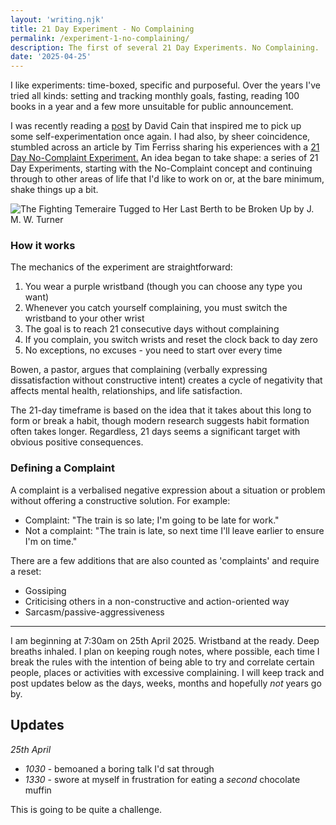 ```yaml
---
layout: 'writing.njk'
title: 21 Day Experiment - No Complaining
permalink: /experiment-1-no-complaining/
description: The first of several 21 Day Experiments. No Complaining.
date: '2025-04-25'
---
```


I like experiments: time-boxed, specific and purposeful. Over the years I've tried all kinds: setting and tracking monthly goals, fasting, reading 100 books in a year and a few more unsuitable for public announcement.

I was recently reading a [post](https://www.raptitude.com/experiment-log-no-37-abstaining-from-political-content-for-two-months/) by David Cain that inspired me to pick up some self-experimentation once again. I had also, by sheer coincidence, stumbled across an article by Tim Ferriss sharing his experiences with a [21 Day No-Complaint Experiment.](https://tim.blog/2007/09/18/real-mind-control-the-21-day-no-complaint-experiment/) An idea began to take shape: a series of 21 Day Experiments, starting with the No-Complaint concept and continuing through to other areas of life that I'd like to work on or, at the bare minimum, shake things up a bit.

![The Fighting Temeraire Tugged to Her Last Berth to be Broken Up by J. M. W. Turner](/assets/images/fighting-temeraire.webp 'The Fighting Temeraire Tugged to Her Last Berth to be Broken Up by J. M. W. Turner')

### How it works

The mechanics of the experiment are straightforward:

1. You wear a purple wristband (though you can choose any type you want)
2. Whenever you catch yourself complaining, you must switch the wristband to your other wrist
3. The goal is to reach 21 consecutive days without complaining
4. If you complain, you switch wrists and reset the clock back to day zero
5. No exceptions, no excuses - you need to start over every time

Bowen, a pastor, argues that complaining (verbally expressing dissatisfaction without constructive intent) creates a cycle of negativity that affects mental health, relationships, and life satisfaction.

The 21-day timeframe is based on the idea that it takes about this long to form or break a habit, though modern research suggests habit formation often takes longer. Regardless, 21 days seems a significant target with obvious positive consequences.

### Defining a Complaint

A complaint is a verbalised negative expression about a situation or problem without offering a constructive solution. For example:

- Complaint: "The train is so late; I'm going to be late for work."
- Not a complaint: "The train is late, so next time I'll leave earlier to ensure I'm on time."

There are a few additions that are also counted as 'complaints' and require a reset:

- Gossiping
- Criticising others in a non-constructive and action-oriented way
- Sarcasm/passive-aggressiveness

---

I am beginning at 7:30am on 25th April 2025. Wristband at the ready. Deep breaths inhaled. I plan on keeping rough notes, where possible, each time I break the rules with the intention of being able to try and correlate certain people, places or activities with excessive complaining.
I will keep track and post updates below as the days, weeks, months and hopefully _not_ years go by.

## Updates

_25th April_

- _1030_ - bemoaned a boring talk I'd sat through
- _1330_ - swore at myself in frustration for eating a _second_ chocolate muffin

This is going to be quite a challenge.
